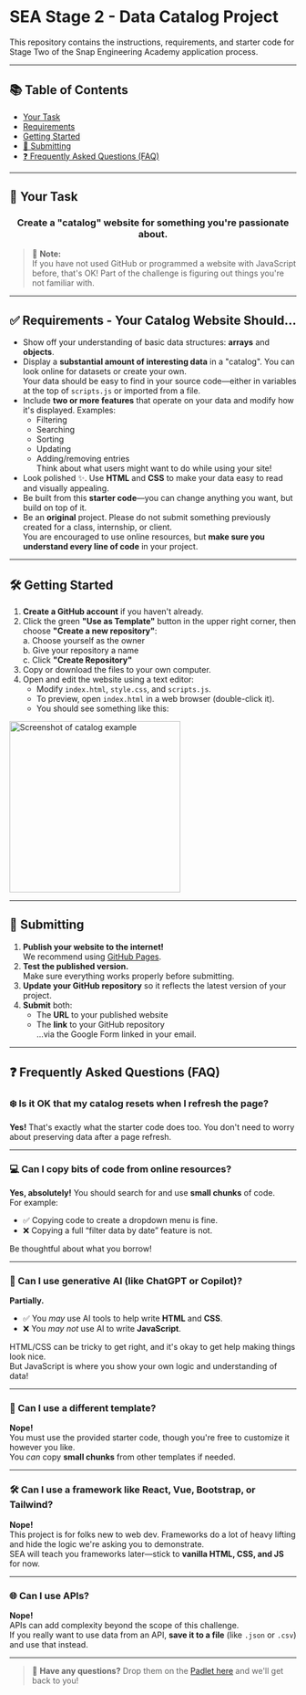 # SEA Stage 2 - Data Catalog Project

This repository contains the instructions, requirements, and starter code for Stage Two of the Snap Engineering Academy application process.

---

## 📚 Table of Contents

- [Your Task](#your-task)
- [Requirements](#requirements---your-catalog-website-should)
- [Getting Started](#getting-started)
- [🚀 Submitting](#-submitting)
- [❓ Frequently Asked Questions (FAQ)](#-frequently-asked-questions-faq)

---

## 🎯 Your Task

### <p align="center">Create a "catalog" website for something you're passionate about.</p>

> 📝 **Note:**  
> If you have not used GitHub or programmed a website with JavaScript before, that's OK! Part of the challenge is figuring out things you're not familiar with.

---

## ✅ Requirements - Your Catalog Website Should...

- Show off your understanding of basic data structures: **arrays** and **objects**.
- Display a **substantial amount of interesting data** in a "catalog". You can look online for datasets or create your own.  
  Your data should be easy to find in your source code—either in variables at the top of `scripts.js` or imported from a file.
- Include **two or more features** that operate on your data and modify how it's displayed. Examples:
  - Filtering
  - Searching
  - Sorting
  - Updating
  - Adding/removing entries  
    Think about what users might want to do while using your site!
- Look polished ✨. Use **HTML** and **CSS** to make your data easy to read and visually appealing.
- Be built from this **starter code**—you can change anything you want, but build on top of it.
- Be an **original** project. Please do not submit something previously created for a class, internship, or client.  
  You are encouraged to use online resources, but **make sure you understand every line of code** in your project.

---

## 🛠️ Getting Started

1. **Create a GitHub account** if you haven't already.
2. Click the green **"Use as Template"** button in the upper right corner, then choose **"Create a new repository"**:  
   a. Choose yourself as the owner  
   b. Give your repository a name  
   c. Click **"Create Repository"**
3. Copy or download the files to your own computer.
4. Open and edit the website using a text editor:
   - Modify `index.html`, `style.css`, and `scripts.js`.
   - To preview, open `index.html` in a web browser (double-click it).
   - You should see something like this:

<img height="300" alt="Screenshot of catalog example" src="https://github.com/Snap-Engineering-Academy-2023/rn_lab1/assets/7607483/fdd57236-50fe-48ca-956d-d9b4b12db038">

---

## 🚀 Submitting

1. **Publish your website to the internet!**  
   We recommend using [GitHub Pages](https://docs.github.com/en/pages/getting-started-with-github-pages/creating-a-github-pages-site#creating-your-site).
2. **Test the published version.**  
   Make sure everything works properly before submitting.
3. **Update your GitHub repository** so it reflects the latest version of your project.
4. **Submit** both:
   - The **URL** to your published website
   - The **link** to your GitHub repository  
     …via the Google Form linked in your email.

---

## ❓ Frequently Asked Questions (FAQ)

### ❄️ Is it OK that my catalog resets when I refresh the page?

**Yes!** That's exactly what the starter code does too. You don't need to worry about preserving data after a page refresh.

---

### 💻 Can I copy bits of code from online resources?

**Yes, absolutely!** You should search for and use **small chunks** of code.  
For example:

- ✅ Copying code to create a dropdown menu is fine.
- ❌ Copying a full “filter data by date” feature is not.

Be thoughtful about what you borrow!

---

### 🤖 Can I use generative AI (like ChatGPT or Copilot)?

**Partially.**

- ✅ You _may_ use AI tools to help write **HTML** and **CSS**.
- ❌ You _may not_ use AI to write **JavaScript**.

HTML/CSS can be tricky to get right, and it's okay to get help making things look nice.  
But JavaScript is where you show your own logic and understanding of data!

---

### 🧰 Can I use a different template?

**Nope!**  
You must use the provided starter code, though you're free to customize it however you like.  
You _can_ copy **small chunks** from other templates if needed.

---

### 🛠️ Can I use a framework like React, Vue, Bootstrap, or Tailwind?

**Nope!**  
This project is for folks new to web dev. Frameworks do a lot of heavy lifting and hide the logic we're asking you to demonstrate.  
SEA will teach you frameworks later—stick to **vanilla HTML, CSS, and JS** for now.

---

### 🌐 Can I use APIs?

**Nope!**  
APIs can add complexity beyond the scope of this challenge.  
If you really want to use data from an API, **save it to a file** (like `.json` or `.csv`) and use that instead.

---

> 💬 **Have any questions?** Drop them on the [Padlet here](https://padlet.com/arlenschallenge/2025-snap-engineering-academy-stage-2-project-assessment-que-ndmqkef3wxt8sh72) and we'll get back to you!